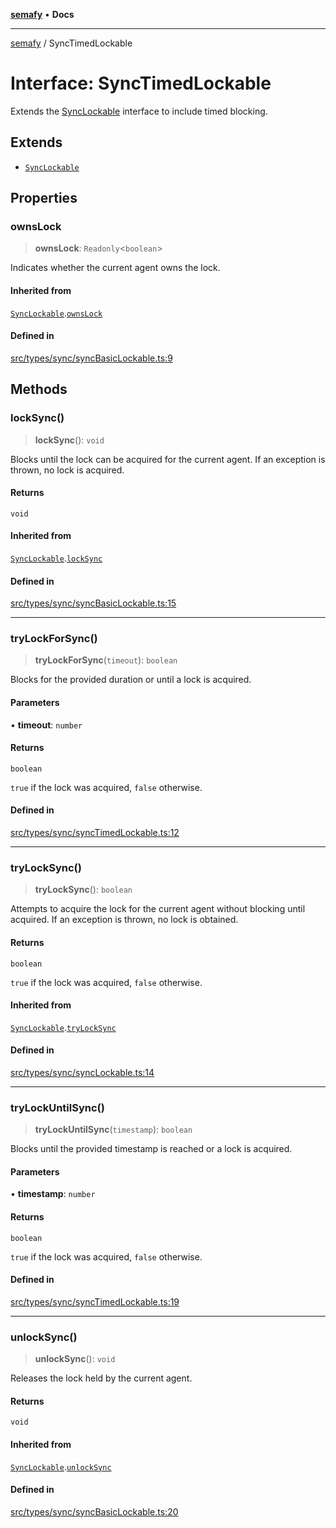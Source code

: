 [**semafy**](../README.md) • **Docs**

***

[semafy](../globals.md) / SyncTimedLockable

# Interface: SyncTimedLockable

Extends the [SyncLockable](SyncLockable.md) interface to include timed blocking.

## Extends

- [`SyncLockable`](SyncLockable.md)

## Properties

### ownsLock

> **ownsLock**: `Readonly`\<`boolean`\>

Indicates whether the current agent owns the lock.

#### Inherited from

[`SyncLockable`](SyncLockable.md).[`ownsLock`](SyncLockable.md#ownslock)

#### Defined in

[src/types/sync/syncBasicLockable.ts:9](https://github.com/havelessbemore/semafy/blob/cdfb44edc28a367e6c7c0367d952ab96ae7d9e6d/src/types/sync/syncBasicLockable.ts#L9)

## Methods

### lockSync()

> **lockSync**(): `void`

Blocks until the lock can be acquired for the current agent.
If an exception is thrown, no lock is acquired.

#### Returns

`void`

#### Inherited from

[`SyncLockable`](SyncLockable.md).[`lockSync`](SyncLockable.md#locksync)

#### Defined in

[src/types/sync/syncBasicLockable.ts:15](https://github.com/havelessbemore/semafy/blob/cdfb44edc28a367e6c7c0367d952ab96ae7d9e6d/src/types/sync/syncBasicLockable.ts#L15)

***

### tryLockForSync()

> **tryLockForSync**(`timeout`): `boolean`

Blocks for the provided duration or until a lock is acquired.

#### Parameters

• **timeout**: `number`

#### Returns

`boolean`

`true` if the lock was acquired, `false` otherwise.

#### Defined in

[src/types/sync/syncTimedLockable.ts:12](https://github.com/havelessbemore/semafy/blob/cdfb44edc28a367e6c7c0367d952ab96ae7d9e6d/src/types/sync/syncTimedLockable.ts#L12)

***

### tryLockSync()

> **tryLockSync**(): `boolean`

Attempts to acquire the lock for the current agent
without blocking until acquired. If an exception
is thrown, no lock is obtained.

#### Returns

`boolean`

`true` if the lock was acquired, `false` otherwise.

#### Inherited from

[`SyncLockable`](SyncLockable.md).[`tryLockSync`](SyncLockable.md#trylocksync)

#### Defined in

[src/types/sync/syncLockable.ts:14](https://github.com/havelessbemore/semafy/blob/cdfb44edc28a367e6c7c0367d952ab96ae7d9e6d/src/types/sync/syncLockable.ts#L14)

***

### tryLockUntilSync()

> **tryLockUntilSync**(`timestamp`): `boolean`

Blocks until the provided timestamp is reached or a lock is acquired.

#### Parameters

• **timestamp**: `number`

#### Returns

`boolean`

`true` if the lock was acquired, `false` otherwise.

#### Defined in

[src/types/sync/syncTimedLockable.ts:19](https://github.com/havelessbemore/semafy/blob/cdfb44edc28a367e6c7c0367d952ab96ae7d9e6d/src/types/sync/syncTimedLockable.ts#L19)

***

### unlockSync()

> **unlockSync**(): `void`

Releases the lock held by the current agent.

#### Returns

`void`

#### Inherited from

[`SyncLockable`](SyncLockable.md).[`unlockSync`](SyncLockable.md#unlocksync)

#### Defined in

[src/types/sync/syncBasicLockable.ts:20](https://github.com/havelessbemore/semafy/blob/cdfb44edc28a367e6c7c0367d952ab96ae7d9e6d/src/types/sync/syncBasicLockable.ts#L20)
